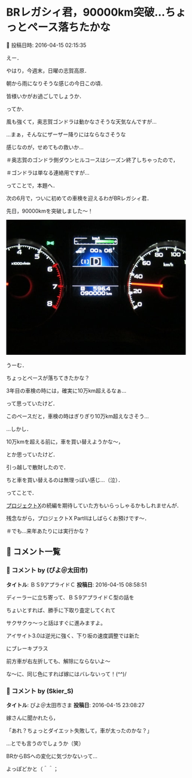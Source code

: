 # BRレガシィ君，90000km突破…ちょっとペース落ちたかな

📅 投稿日時: 2016-04-15 02:15:35

えー．


やはり，今週末，日曜の志賀高原．


朝から雨になりそうな感じの今日この頃．


皆様いかがお過ごしでしょうか．





ってか．


風も強くて，奥志賀ゴンドラは動かなさそうな天気なんですが…


…まぁ，そんなにザーザー降りにはならなさそうな


感じなのが，せめてもの救いか…


＃奥志賀のゴンドラ側ダウンヒルコースはシーズン終了しちゃったので，


＃ゴンドラは単なる連絡用ですが…





ってことで，本題へ．





次の6月で，ついに初めての車検を迎えるわがBRレガシィ君．


先日，90000kmを突破しました～！




![475c2bdc9ff571dad4b31fb8d3ebe4b5.jpg](images/475c2bdc9ff571dad4b31fb8d3ebe4b5.jpg)




うーむ．


ちょっとペースが落ちてきたかな？


3年目の車検の時には，確実に10万km超えるなぁ…


って思っていたけど．


このペースだと，車検の時はぎりぎり10万km超えなさそう…





…しかし．


10万kmを超える前に，車を買い替えようかな～，


とか思っていたけど．


引っ越しで散財したので．


ちと車を買い替えるのは無理っぽい感じ…（泣）．





ってことで．


[プロジェクトX](eb1b0e385b422753c3e3aad5a58c12234.md)の続編を期待していた方もいらっしゃるかもしれませんが．


残念ながら，プロジェクトX PartIIはしばらくお預けです～．





＃でも…来年あたりには実行かな？

## 💬 コメント一覧

### 💬 コメント by (ぴよ＠太田市)
**タイトル**: ＢＳ9アプライドＣ
**投稿日**: 2016-04-15 08:58:51

ディーラーに立ち寄って、ＢＳ9アプライドＣ型の話を



ちょいとすれば、勝手に下取り査定してくれて



サクサクゥ〜っと話はすぐに進みますよ。



アイサイト3.0は逆光に強く、下り坂の速度調整では新た



にブレーキプラス



前方車が右左折しても、解除にならないよ〜



な〜に、同じ色にすれば嫁にはバレないって！(^^)/

### 💬 コメント by (Skier_S)
**タイトル**: ぴよ＠太田市さま
**投稿日**: 2016-04-15 23:08:27

嫁さんに聞かれたら，

「あれ？ちょっとダイエット失敗して，車が太ったのかな？」

…とでも言うのでしょうか（笑）

BRからBSへの変化に気づかないって…

よっぽどかと（＾＾；

